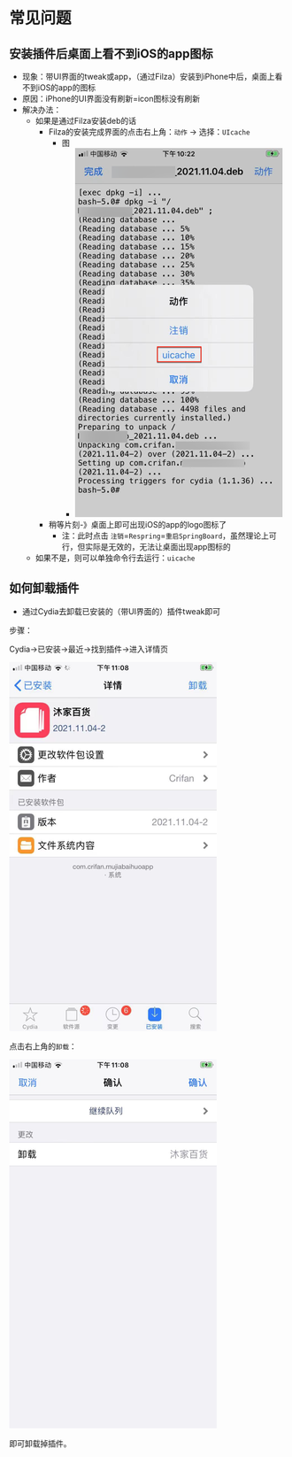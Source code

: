 # 常见问题

## 安装插件后桌面上看不到iOS的app图标

* 现象：带UI界面的tweak或app，（通过Filza）安装到iPhone中后，桌面上看不到iOS的app的图标
* 原因：iPhone的UI界面没有刷新=icon图标没有刷新
* 解决办法：
  * 如果是通过Filza安装deb的话
    * Filza的安装完成界面的点击右上角：`动作` -> 选择：`UIcache`
      * 图
        * ![filza_action_uicache](../assets/img/filza_action_uicache.png)
    * 稍等片刻-》桌面上即可出现iOS的app的logo图标了
      * 注：此时点击 `注销`=`Respring`=`重启SpringBoard`，虽然理论上可行，但实际是无效的，无法让桌面出现app图标的
  * 如果不是，则可以单独命令行去运行：`uicache`

## 如何卸载插件

* 通过Cydia去卸载已安装的（带UI界面的）插件tweak即可

步骤：

Cydia->已安装->最近->找到插件->进入详情页

![cydia_installed_tweak](../assets/img/cydia_installed_tweak.png)

点击右上角的`卸载`：

![cydia_uninstall_tweak](../assets/img/cydia_uninstall_tweak.png)

即可卸载掉插件。
